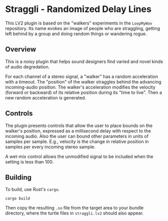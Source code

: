 # Straggli - Randomized Delay Lines

This LV2 plugin is based on the "walkers" experiments
in the `LoopMyWav` repository.
Its name evokes an image of people who are straggling,
getting left behind by a group and doing random things or wandering rogue.

## Overview

This is a noisy plugin
that helps sound designers find varied and novel kinds of audio degredation.

For each channel of a stereo signal,
a "walker" has a random acceleration with a timeout.
The "position" of the walker straggles behind the advancing
incoming-audio position.
The walker's acceleration modifies the velocity (forward or backward)
of its relative position during its "time to live".
Then a new random acceleration is generated.

## Controls

The plugin presents controls that allow the user to place
bounds on the walker's position, expressed as a millisecond delay
with respect to the incoming audio.
Also the user can bound other parameters in units of samples
per sample.
E.g., velocity is the change in relative position in samples
per every incoming stereo sample.

A wet-mix control allows the unmodified signal to be included
when the setting is less than 100.

## Building

To build, use Rust's `cargo`.

    cargo build

Then copy the resulting `.so` file from the target area to your
bundle directory, where the turtle files in `straggli.lv2` should
also appear.
